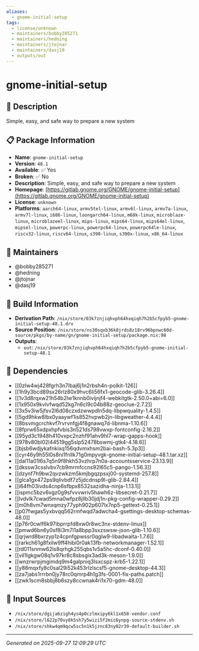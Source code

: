 ```yaml
---
aliases:
  - gnome-initial-setup
tags:
  - license/unknown
  - maintainers/bobby285271
  - maintainers/hedning
  - maintainers/jtojnar
  - maintainers/dasj19
  - outputs/out
---
```


# gnome-initial-setup

## 📝 Description

Simple, easy, and safe way to prepare a new system

## 📋 Package Information

- **Name**: `gnome-initial-setup`
- **Version**: `48.1`
- **Available**: ✅ Yes
- **Broken**: ✅ No
- **Description**: Simple, easy, and safe way to prepare a new system
- **Homepage**: [https://gitlab.gnome.org/GNOME/gnome-initial-setup](https://gitlab.gnome.org/GNOME/gnome-initial-setup)
- **License**: `unknown`
- **Platforms**: `aarch64-linux`, `armv5tel-linux`, `armv6l-linux`, `armv7a-linux`, `armv7l-linux`, `i686-linux`, `loongarch64-linux`, `m68k-linux`, `microblaze-linux`, `microblazeel-linux`, `mips-linux`, `mips64-linux`, `mips64el-linux`, `mipsel-linux`, `powerpc-linux`, `powerpc64-linux`, `powerpc64le-linux`, `riscv32-linux`, `riscv64-linux`, `s390-linux`, `s390x-linux`, `x86_64-linux`
## 👥 Maintainers

- @bobby285271
- @hedning
- @jtojnar
- @dasj19


## 🔧 Build Information

- **Derivation Path**: `/nix/store/03k7znjiqhvph64hxqiqh7h2b5cfpyb5-gnome-initial-setup-48.1.drv`
- **Source Position**: `/nix/store/ns30sqxb36k8jrds8z18rv96bpnwc60d-source/pkgs/by-name/gn/gnome-initial-setup/package.nix:98`
- **Outputs**:
  - `out`:  `/nix/store/03k7znjiqhvph64hxqiqh7h2b5cfpyb5-gnome-initial-setup-48.1`

## 🔗 Dependencies

- [[0zlw4wj428fgrh3n7lbaj6j1n2rbsh4n-polkit-126]]
- [[1h9y3bcd89sx26rlz80x9hvc6li56fx1-geocode-glib-3.26.4]]
- [[1v3d8rqxw21h54b2lw1knnb0ivijnjf4-webkitgtk-2.50.0+abi=6.0]]
- [[1x950x9kvlvfwqd52kg7n6cl9c04b88z-geoclue-2.7.2]]
- [[3x5v3iw5jfsv2l6d08czxdzwwpdln5dq-libpwquality-1.4.5]]
- [[5gd9hkw8lbx0yaaywf1is852hvpwb2jn-libgweather-4.4.4]]
- [[8bsvmgcrchkvf7rvrvnfgj4f8gnawq7d-libnma-1.10.6]]
- [[8fprw65xdpxhpfvbis3n521ds798vwxp-fontconfig-2.16.2]]
- [[95yd3c1948h410vxpc2nzhf91ahv9hl7-wrap-gapps-hook]]
- [[978v80bl02l44519gg5slp52478bswmj-gtk4-4.18.6]]
- [[bjsb6wdjykafnkixq156qdvmxhsm2bai-bash-5.3p3]]
- [[cyr46y9h55l0s8ni1fnllk71g0mpyvgk-gnome-initial-setup-48.1.tar.xz]]
- [[dal11a01l6s7q5n9f8hkh53vzhrp7n0a-accountsservice-23.13.9]]
- [[dkssw3csslvbv7cb9mrmfccns92l65c5-pango-1.56.3]]
- [[dzynf7h9bw2qvzwkzm5kmjbgqzpsxj00-systemd-257.8]]
- [[glca1gx472ps9qlivbdf7z5jdcdnsp9l-glib-2.84.4]]
- [[i64fh03ivds4cnp6sfbpx8532sazidha-ninja-1.13.1]]
- [[ispmc5bzv6vgz0g9sfvvvwriv5hawh6z-libsecret-0.21.7]]
- [[lvdvlk7cwad5mna0wfpz8jllb30jdj1n-pkg-config-wrapper-0.29.2]]
- [[m0h8vm7wnxqmzy77yph902p607lx7np5-gettext-0.25.1]]
- [[p07fwgas5yxbvqq562rmfwqd7adwcha4-gsettings-desktop-schemas-48.0]]
- [[p76r0cwlf6k97ibprrpfd8xw0r8wc3nx-stdenv-linux]]
- [[pmwd6bn6y0sf8i3m7l1a8bpp3sxzswsw-json-glib-1.10.6]]
- [[qrjwrd8bxrzyp1z4cpnfgpwssr0qglw9-libadwaita-1.7.6]]
- [[rarkch61g8fxilw9ff4hibi0r0ak13fb-networkmanager-1.52.1]]
- [[rd011snmw62ls8qrhgk255qbs1v5a5hc-dconf-0.40.0]]
- [[vil1lgkgw08q1v97kr8c8sbsgix3ad3k-meson-1.9.0]]
- [[wnzrwrpjmgimdq9m4galpniq3lsxcspz-krb5-1.22.1]]
- [[y88mqxfy8c0sal29i52k453rlzlscsf5-gnome-desktop-44.3]]
- [[za7jabs1rrrbn0jy78rc0qmrp4h1g3fs-0001-fix-paths.patch]]
- [[zwk1scm8sbbj8b6szy8ccwnak4ri1x70-gdm-48.0]]

## 📁 Input Sources

- `/nix/store/dgija6zigh4ys4p0czlmxipy6kl1x658-vendor.conf`
- `/nix/store/l622p70vy8k5sh7y5wizi5f2mic6ynpg-source-stdenv.sh`
- `/nix/store/shkw4qm9qcw5sc5n1k5jznc83ny02r39-default-builder.sh`

---
*Generated on 2025-09-27 12:09:29 UTC*
